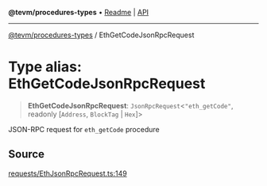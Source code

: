 **@tevm/procedures-types** • [Readme](../README.md) \| [API](../globals.md)

***

[@tevm/procedures-types](../README.md) / EthGetCodeJsonRpcRequest

# Type alias: EthGetCodeJsonRpcRequest

> **EthGetCodeJsonRpcRequest**: `JsonRpcRequest`\<`"eth_getCode"`, readonly [`Address`, `BlockTag` \| `Hex`]\>

JSON-RPC request for `eth_getCode` procedure

## Source

[requests/EthJsonRpcRequest.ts:149](https://github.com/evmts/tevm-monorepo/blob/main/packages/procedures-types/src/requests/EthJsonRpcRequest.ts#L149)
